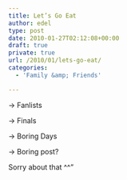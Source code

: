 ```yaml
---
title: Let’s Go Eat
author: edel
type: post
date: 2010-01-27T02:12:08+00:00
draft: true
private: true
url: /2010/01/lets-go-eat/
categories:
  - 'Family &amp; Friends'

---
```

-> Fanlists
  
-> Finals
  
-> Boring Days
  
-> Boring post?

Sorry about that ^^&#8221;

<ol class="footnote">
</ol>